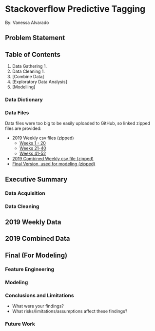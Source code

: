 # Stackoverflow Predictive Tagging 

By: Vanessa Alvarado

## Problem Statement


## Table of Contents
1. Data Gathering
    1. 
2. Data Cleaning
    1. 
3. [Combine Data]
4. [Exploratory Data Analysis]
5. [Modelling]

### Data Dictionary
 

### Data Files
Data files were too big to be easily uploaded to GitHub, so linked zipped files are provided: 
- 2019 Weekly csv files (zipped)
    - [Weeks 1 - 20](https://drive.google.com/open?id=1uttbh17hfhnfMLqnajbw3yX7LC27yQFY)
    - [Weeks 21-40](https://drive.google.com/open?id=1Isrpl4XX-Sv3CDmI2eNI26fX8Hu98mt4)
    - [Weeks 41-52](https://drive.google.com/open?id=15FEnPmx_LaP9_xpxB3zz6BMqFDgTbVc6)
 - [2019 Combined Weekly csv file (zipped)](https://drive.google.com/open?id=1OPgd2J14mfQkCpvhz9O8qFbql0FUpDaf)
 - [Final Version, used for modeling (zipped)](https://drive.google.com/open?id=1zDhE4GE45HkwbPjMCbw0S36UxoWXHqX5) 

## Executive Summary

### Data Acquisition


### Data Cleaning
**2019 Weekly Data** 
- 

**2019 Combined Data**   
- 

**Final (For Modeling)** 
- 

### Feature Engineering


### Modeling


### Conclusions and Limitations
- What were your findings?
- What risks/limitations/assumptions affect these findings?


### Future Work
